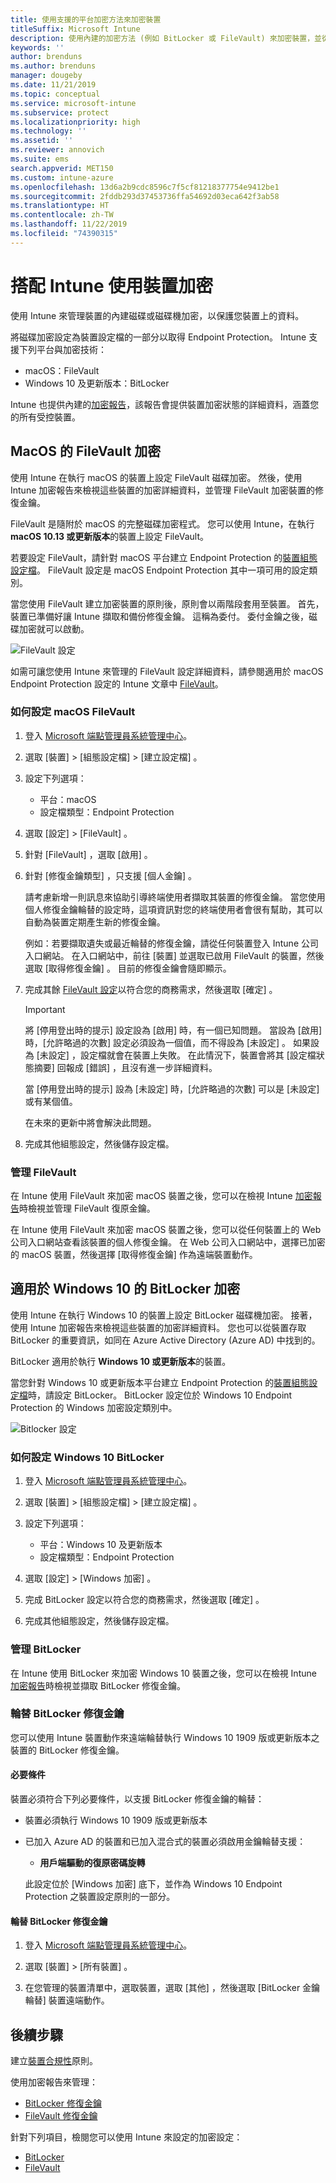 ```yaml
---
title: 使用支援的平台加密方法來加密裝置
titleSuffix: Microsoft Intune
description: 使用內建的加密方法 (例如 BitLocker 或 FileVault) 來加密裝置，並從 Intune 入口網站管理這些加密裝置的修復金鑰。
keywords: ''
author: brenduns
ms.author: brenduns
manager: dougeby
ms.date: 11/21/2019
ms.topic: conceptual
ms.service: microsoft-intune
ms.subservice: protect
ms.localizationpriority: high
ms.technology: ''
ms.assetid: ''
ms.reviewer: annovich
ms.suite: ems
search.appverid: MET150
ms.custom: intune-azure
ms.openlocfilehash: 13d6a2b9cdc8596c7f5cf81218377754e9412be1
ms.sourcegitcommit: 2fddb293d37453736ffa54692d03eca642f3ab58
ms.translationtype: HT
ms.contentlocale: zh-TW
ms.lasthandoff: 11/22/2019
ms.locfileid: "74390315"
---
```

# <a name="use-device-encryption-with-intune"></a>搭配 Intune 使用裝置加密

使用 Intune 來管理裝置的內建磁碟或磁碟機加密，以保護您裝置上的資料。

將磁碟加密設定為裝置設定檔的一部分以取得 Endpoint Protection。 Intune 支援下列平台與加密技術：

- macOS：FileVault
- Windows 10 及更新版本：BitLocker

Intune 也提供內建的[加密報告](encryption-monitor.md)，該報告會提供裝置加密狀態的詳細資料，涵蓋您的所有受控裝置。

## <a name="filevault-encryption-for-macos"></a>MacOS 的 FileVault 加密

使用 Intune 在執行 macOS 的裝置上設定 FileVault 磁碟加密。 然後，使用 Intune 加密報告來檢視這些裝置的加密詳細資料，並管理 FileVault 加密裝置的修復金鑰。

FileVault 是隨附於 macOS 的完整磁碟加密程式。 您可以使用 Intune，在執行 **macOS 10.13 或更新版本**的裝置上設定 FileVault。

若要設定 FileVault，請針對 macOS 平台建立 Endpoint Protection 的[裝置組態設定檔](../configuration/device-profile-create.md)。 FileVault 設定是 macOS Endpoint Protection 其中一項可用的設定類別。

當您使用 FileVault 建立加密裝置的原則後，原則會以兩階段套用至裝置。 首先，裝置已準備好讓 Intune 擷取和備份修復金鑰。 這稱為委付。 委付金鑰之後，磁碟加密就可以啟動。

![FileVault 設定](./media/encrypt-devices/filevault-settings.png)

如需可讓您使用 Intune 來管理的 FileVault 設定詳細資料，請參閱適用於 macOS Endpoint Protection 設定的 Intune 文章中 [FileVault](endpoint-protection-macos.md#filevault)。

### <a name="how-to-configure-macos-filevault"></a>如何設定 macOS FileVault

1. 登入 [Microsoft 端點管理員系統管理中心](https://go.microsoft.com/fwlink/?linkid=2109431)。

2. 選取 [裝置]   > [組態設定檔]   > [建立設定檔]  。

3. 設定下列選項：

   - 平台：macOS
   - 設定檔類型：Endpoint Protection

4. 選取 [設定]   > [FileVault]  。

5. 針對 [FileVault]  ，選取 [啟用]  。

6. 針對 [修復金鑰類型]  ，只支援 [個人金鑰]  。

   請考慮新增一則訊息來協助引導終端使用者擷取其裝置的修復金鑰。 當您使用個人修復金鑰輪替的設定時，這項資訊對您的終端使用者會很有幫助，其可以自動為裝置定期產生新的修復金鑰。

   例如：若要擷取遺失或最近輪替的修復金鑰，請從任何裝置登入 Intune 公司入口網站。 在入口網站中，前往 [裝置]  並選取已啟用 FileVault 的裝置，然後選取 [取得修復金鑰]  。 目前的修復金鑰會隨即顯示。

7. 完成其餘 [FileVault 設定](endpoint-protection-macos.md#filevault)以符合您的商務需求，然後選取 [確定]  。

   > [!IMPORTANT]
   > 將 [停用登出時的提示]  設定設為 [啟用]  時，有一個已知問題。 當設為 [啟用]  時，[允許略過的次數]  設定必須設為一個值，而不得設為 [未設定]  。 如果設為 [未設定]  ，設定檔就會在裝置上失敗。 在此情況下，裝置會將其 [設定檔狀態摘要]  回報成 [錯誤]  ，且沒有進一步詳細資料。
   >
   > 當 [停用登出時的提示]  設為 [未設定]  時，[允許略過的次數]  可以是 [未設定]  或有某個值。
   >
   > 在未來的更新中將會解決此問題。

8. 完成其他組態設定，然後儲存設定檔。  

### <a name="manage-filevault"></a>管理 FileVault

在 Intune 使用 FileVault 來加密 macOS 裝置之後，您可以在檢視 Intune [加密報告](encryption-monitor.md)時檢視並管理 FileVault 復原金鑰。

在 Intune 使用 FileVault 來加密 macOS 裝置之後，您可以從任何裝置上的 Web 公司入口網站查看該裝置的個人修復金鑰。 在 Web 公司入口網站中，選擇已加密的 macOS 裝置，然後選擇 [取得修復金鑰] 作為遠端裝置動作。

## <a name="bitlocker-encryption-for-windows-10"></a>適用於 Windows 10 的 BitLocker 加密

使用 Intune 在執行 Windows 10 的裝置上設定 BitLocker 磁碟機加密。 接著，使用 Intune 加密報告來檢視這些裝置的加密詳細資料。 您也可以從裝置存取 BitLocker 的重要資訊，如同在 Azure Active Directory (Azure AD) 中找到的。

BitLocker 適用於執行 **Windows 10 或更新版本**的裝置。

當您針對 Windows 10 或更新版本平台建立 Endpoint Protection 的[裝置組態設定檔](../configuration/device-profile-create.md)時，請設定 BitLocker。 BitLocker 設定位於 Windows 10 Endpoint Protection 的 Windows 加密設定類別中。

![Bitlocker 設定](./media/encrypt-devices/bitlocker-settings.png)

### <a name="how-to-configure-windows-10-bitlocker"></a>如何設定 Windows 10 BitLocker

1. 登入 [Microsoft 端點管理員系統管理中心](https://go.microsoft.com/fwlink/?linkid=2109431)。

2. 選取 [裝置]   > [組態設定檔]   > [建立設定檔]  。

3. 設定下列選項：

   - 平台：Windows 10 及更新版本
   - 設定檔類型：Endpoint Protection

4. 選取 [設定]   > [Windows 加密]  。

5. 完成 BitLocker 設定以符合您的商務需求，然後選取 [確定]  。

6. 完成其他組態設定，然後儲存設定檔。

### <a name="manage-bitlocker"></a>管理 BitLocker

在 Intune 使用 BitLocker 來加密 Windows 10 裝置之後，您可以在檢視 Intune [加密報告](encryption-monitor.md)時檢視並擷取 BitLocker 修復金鑰。

### <a name="rotate-bitlocker-recovery-keys"></a>輪替 BitLocker 修復金鑰

您可以使用 Intune 裝置動作來遠端輪替執行 Windows 10 1909 版或更新版本之裝置的 BitLocker 修復金鑰。

#### <a name="prerequisites"></a>必要條件

裝置必須符合下列必要條件，以支援 BitLocker 修復金鑰的輪替：

- 裝置必須執行 Windows 10 1909 版或更新版本

- 已加入 Azure AD 的裝置和已加入混合式的裝置必須啟用金鑰輪替支援：

  - **用戶端驅動的復原密碼旋轉**

  此設定位於 [Windows 加密]  底下，並作為 Windows 10 Endpoint Protection 之裝置設定原則的一部分。
  
#### <a name="to-rotate-the-bitlocker-recovery-key"></a>輪替 BitLocker 修復金鑰

1. 登入 [Microsoft 端點管理員系統管理中心](https://go.microsoft.com/fwlink/?linkid=2109431)。

2. 選取 [裝置]   > [所有裝置]  。

3. 在您管理的裝置清單中，選取裝置，選取 [其他]  ，然後選取 [BitLocker 金鑰輪替]  裝置遠端動作。

## <a name="next-steps"></a>後續步驟

建立[裝置合規性](compliance-policy-create-windows.md)原則。

使用加密報告來管理：

- [BitLocker 修復金鑰](encryption-monitor.md#bitlocker-recovery-keys)
- [FileVault 修復金鑰](encryption-monitor.md#filevault-recovery-keys)

針對下列項目，檢閱您可以使用 Intune 來設定的加密設定：

- [BitLocker](endpoint-protection-windows-10.md#windows-encryption)
- [FileVault](endpoint-protection-macos.md#filevault)
